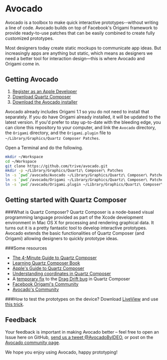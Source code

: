 Avocado
=======

Avocado is a toolbox to make quick interactive prototypes--without writing a line of code.
Avocado builds on top of Facebook's Origami framework to provide ready-to-use patches that can be easily combined to create fully customized prototypes.

Most designers today create static mockups to communicate app ideas. But increasingly apps are anything but static, which means as designers we need a better tool for interaction design—this is where Avocado and Origami come in.

Getting Avocado
---------------

1. [Register as an Apple Developer](https://developer.apple.com/register/index.action)
2. [Download Quartz Composer](http://facebook.github.io/origami/images/quartz-composer.png)
3. [Download the Avocado installer](http://avocado.ideo.com)

Avocado already includes Origami 1.1 so you do not need to install that separately. If you do have Origami already installed, it will be updated to the latest version.
If you'd prefer to stay up-to-date with the bleeding edge, you can clone this repository to your computer, and link the `Avocado` directory, the `Origami` directory, and the `Origami.plugin` file to `~/Library/Graphics/Quartz Composer Patches`.

Open a Terminal and do the following.

```sh
mkdir ~/Workspace
cd ~/Workspace
git clone https://github.com/trive/avocado.git
mkdir -p ~/Library/Graphics/Quartz\ Composer\ Patches
ln -s `pwd`/avocado/Avocado ~/Library/Graphics/Quartz\ Composer\ Patches
ln -s `pwd`/avocado/Origami ~/Library/Graphics/Quartz\ Composer\ Patches
ln -s `pwd`/avocado/Origami.plugin ~/Library/Graphics/Quartz\ Composer\ Patches
```

Getting started with Quartz Composer
------------------------------------

###What is Quartz Composer?
Quartz Composer is a node-based visual programming language provided as part of the Xcode development environment in Mac OS X for processing and rendering graphical data.
It turns out it is a pretty fantastic tool to develop interactive prototypes.
Avocado extends the basic functionalities of Quartz Composer (and Origami) allowing designers to quickly prototype ideas.

###Some resources
- [The 4-Minute Guide to Quartz Composer](https://vimeo.com/88468610)
- [Learning Quartz Composer Book](http://www.amazon.com/Learning-Quartz-Composer-Hands-Creating/dp/0321636945)
- [Apple's Guide to Quartz Composer](https://developer.apple.com/library/mac/documentation/graphicsimaging/conceptual/QuartzComposerUserGuide/qc_intro/qc_intro.html#//apple_ref/doc/uid/TP40005381)
- [Understanding coordinates in Quartz Composer](http://macoscope.com/blog/quartz-composer-origami-mouse-headaches/)
- A [temporary fix](http://macoscope.com/blog/science-behind-snapping-scroll-part-i-dragging/) to the [Drag Drift bug](https://github.com/facebook/origami/issues/22) in Quartz Composer
- [Facebook Origami's Community](https://www.facebook.com/groups/origami.community/)
- [Avocado's Community](https://www.facebook.com/groups/avocado.community/)

###How to test the prototypes on the device?
Download [LiveView](http://www.zambetti.com/projects/liveview/) and use [this trick](http://bomberstudios.com/post/54587126654/using-sketch-mirror-liveview-silkscreen-skala).






Feedback
--------
Your feedback is important in making Avocado better – feel free to open an Issue here on GitHub, [send us a tweet @AvocadoByIDEO](https://twitter.com/AvocadoByIDEO), or post on the [Avocado community page](https://www.facebook.com/groups/avocado.community/).

We hope you enjoy using Avocado, happy prototyping!
